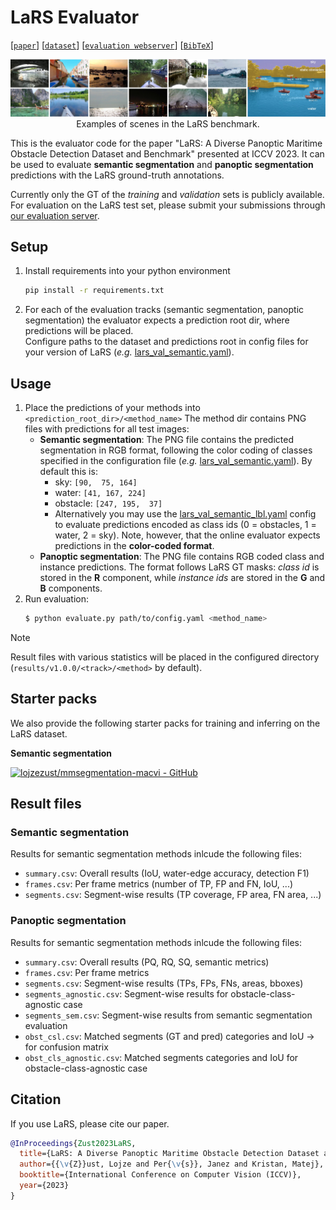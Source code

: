 # LaRS Evaluator

[[`paper`](https://arxiv.org/abs/2308.09618)] [[`dataset`](https://lojzezust.github.io/lars-dataset)] [[`evaluation webserver`](https://macvi.org)] [[`BibTeX`](#cite)]


<p align="center">
    <img src="lars_ex.jpg" alt="LaRS Examples">
    Examples of scenes in the LaRS benchmark.
</p>

This is the evaluator code for the paper "LaRS: A Diverse Panoptic Maritime Obstacle Detection Dataset and Benchmark" presented at ICCV 2023. It can be used to evaluate **semantic segmentation** and **panoptic segmentation** predictions with the LaRS ground-truth annotations. 

Currently only the GT of the *training* and *validation* sets is publicly available. For evaluation on the LaRS test set, please submit your submissions through [our evaluation server](https://macvi.org).

## Setup

1. Install requirements into your python environment
    ```bash
    pip install -r requirements.txt
    ```
2. For each of the evaluation tracks (semantic segmentation, panoptic segmentation) the evaluator expects a prediction root dir, where predictions will be placed.  
Configure paths to the dataset and predictions root in config files for your version of LaRS (*e.g.* [lars_val_semantic.yaml](configs/v1.0.0/lars_val_semantic.yaml)).

## Usage

1. Place the predictions of your methods into `<prediction_root_dir>/<method_name>`
    The method dir contains PNG files with predictions for all test images:
    - **Semantic segmentation**: The PNG file contains the predicted segmentation in RGB format, following the color coding of classes specified in the configuration file (*e.g.* [lars_val_semantic.yaml](configs/v1.0.0/lars_val_semantic.yaml)). By default this is:
        - sky: `[90,  75, 164]`
        - water: `[41, 167, 224]`
        - obstacle: `[247, 195,  37]`
        - Alternatively you may use the [lars_val_semantic_lbl.yaml](configs/v1.0.0/lars_val_semantic_lbl.yaml) config to evaluate predictions encoded as class ids (0 = obstacles, 1 = water, 2 = sky). Note, however, that the online evaluator expects predictions in the **color-coded format**.
    - **Panoptic segmentation**: The PNG file contains RGB coded class and instance predictions. The format follows LaRS GT masks: *class id* is stored in the **R** component, while *instance ids* are stored in the **G** and **B** components. 
2. Run evaluation:
    ```bash
    $ python evaluate.py path/to/config.yaml <method_name>
    ```

> [!NOTE]
> Result files with various statistics will be placed in the configured directory (`results/v1.0.0/<track>/<method>` by default).

## Starter packs

We also provide the following starter packs for training and inferring on the LaRS dataset.

**Semantic segmentation**

[![lojzezust/mmsegmentation-macvi - GitHub](https://gh-card.dev/repos/lojzezust/mmsegmentation-macvi.svg)](https://github.com/lojzezust/mmsegmentation-macvi)

## Result files

### Semantic segmentation

Results for semantic segmentation methods inlcude the following files:

- `summary.csv`: Overall results (IoU, water-edge accuracy, detection F1)
- `frames.csv`: Per frame metrics (number of TP, FP and FN, IoU, ...)
- `segments.csv`: Segment-wise results (TP coverage, FP area, FN area, ...)

### Panoptic segmentation

Results for semantic segmentation methods inlcude the following files:

- `summary.csv`: Overall results (PQ, RQ, SQ, semantic metrics)
- `frames.csv`: Per frame metrics
- `segments.csv`: Segment-wise results (TPs, FPs, FNs, areas, bboxes)
- `segments_agnostic.csv`: Segment-wise results for obstacle-class-agnostic case
- `segments_sem.csv`: Segment-wise results from semantic segmentation evaluation
- `obst_csl.csv`: Matched segments (GT and pred) categories and IoU -> for confusion matrix
- `obst_cls_agnostic.csv`: Matched segments categories and IoU for obstacle-class-agnostic case

## <a name="cite"></a>Citation

If you use LaRS, please cite our paper.

```bibtex
@InProceedings{Zust2023LaRS,
  title={LaRS: A Diverse Panoptic Maritime Obstacle Detection Dataset and Benchmark},
  author={{\v{Z}}ust, Lojze and Per{\v{s}}, Janez and Kristan, Matej},
  booktitle={International Conference on Computer Vision (ICCV)},
  year={2023}
}
```

